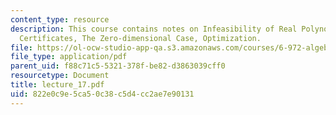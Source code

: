 ```yaml
---
content_type: resource
description: This course contains notes on Infeasibility of Real Polynomial Equations,
  Certificates, The Zero-dimensional Case, Optimization.
file: https://ol-ocw-studio-app-qa.s3.amazonaws.com/courses/6-972-algebraic-techniques-and-semidefinite-optimization-spring-2006/822e0c9e5ca50c38c5d4cc2ae7e90131_lecture_17.pdf
file_type: application/pdf
parent_uid: f88c71c5-5321-378f-be82-d3863039cff0
resourcetype: Document
title: lecture_17.pdf
uid: 822e0c9e-5ca5-0c38-c5d4-cc2ae7e90131
---
```

